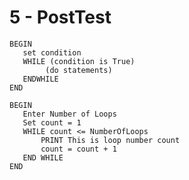 # 5 - PostTest

``` pseudocode
BEGIN
   set condition
   WHILE (condition is True)
	    (do statements)
   ENDWHILE
END
```



```pseudocode
BEGIN
   Enter Number of Loops
   Set count = 1
   WHILE count <= NumberOfLoops
       PRINT This is loop number count
       count = count + 1
   END WHILE
END
```

